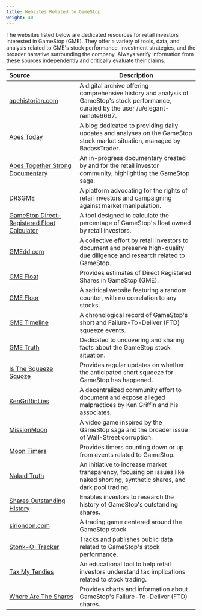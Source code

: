 ```yaml
---
title: Websites Related to GameStop
weight: 40
---
```


The websites listed below are dedicated resources for retail investors interested in GameStop (GME). They offer a variety of tools, data, and analysis related to GME's stock performance, investment strategies, and the broader narrative surrounding the company. Always verify information from these sources independently and critically evaluate their claims.

| Source | Description
:---|---|
|[apehistorian.com](https://www.apehistorian.com/)| A digital archive offering comprehensive history and analysis of GameStop's stock performance, curated by the user /u/elegant-remote6667. |
|[Apes Today](https://www.apestoday.com/)| A blog dedicated to providing daily updates and analyses on the GameStop stock market situation, managed by BadassTrader. |
|[Apes Together Strong Documentary](https://www.apestogetherstrongdoc.com/)| An in-progress documentary created by and for the retail investor community, highlighting the GameStop saga. |
|[DRSGME](https://www.drsgme.org/)| A platform advocating for the rights of retail investors and campaigning against market manipulation. |
|[GameStop Direct-Registered Float Calculator](https://www.computershared.net/)| A tool designed to calculate the percentage of GameStop's float owned by retail investors. |
|[GMEdd.com](https://gmedd.com/)| A collective effort by retail investors to document and preserve high-quality due diligence and research related to GameStop. |
|[GME Float](https://gmefloat.com/)| Provides estimates of Direct Registered Shares in GameStop (GME). |
|[GME Floor](https://gmefloor.com/)| A satirical website featuring a random counter, with no correlation to any stocks. |
|[GME Timeline](https://gmetimeline.com/)| A chronological record of GameStop's short and Failure-To-Deliver (FTD) squeeze events. |
|[GME Truth](https://gmetruth.com/)| Dedicated to uncovering and sharing facts about the GameStop stock situation. |
|[Is The Squeeze Squoze](https://isthesqueezesquoze.com/)| Provides regular updates on whether the anticipated short squeeze for GameStop has happened. |
|[KenGriffinLies](https://www.kengriffinlies.com/) | A decentralized community effort to document and expose alleged malpractices by Ken Griffin and his associates. |
|[MissionMoon](https://hshotwell.itch.io/missionmoon) | A video game inspired by the GameStop saga and the broader issue of Wall-Street corruption. |
|[Moon Timers](https://www.moontimers.com/home/all) | Provides timers counting down or up from events related to GameStop. |
|[Naked Truth](https://nakedtruth.info/) | An initiative to increase market transparency, focusing on issues like naked shorting, synthetic shares, and dark pool trading. |
|[Shares Outstanding History](https://sharesoutstandinghistory.com/gme/) | Enables investors to research the history of GameStop's outstanding shares. |
|[sirlondon.com](https://sirlondon.com/) | A trading game centered around the GameStop stock. |
|[Stonk-O-Tracker](https://gme.crazyawesomecompany.com/)| Tracks and publishes public data related to GameStop's stock performance. |
|[Tax My Tendies](https://taxmytendies.com/)| An educational tool to help retail investors understand tax implications related to stock trading. |
|[Where Are The Shares](https://wherearetheshares.com/)| Provides charts and information about GameStop's Failure-To-Deliver (FTD) shares. |
